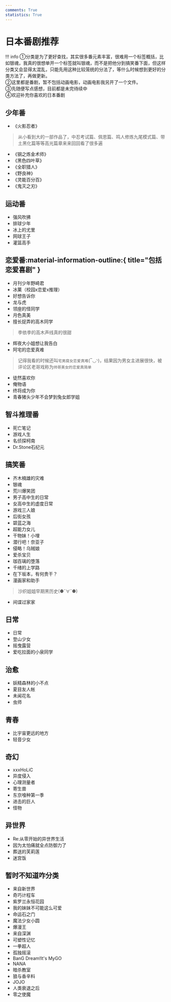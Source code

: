 ```yaml
---
comments: True
statistics: True
---
```


# 日本番剧推荐
!!! info 
    ①分类是为了更好查找，其实很多番元素丰富，很难用一个标签概括，比如银魂，我真的很想单开一个标签就叫银魂，而不是把他分到搞笑番下面，但这样分类又会显得太混乱，只能先用这种比较笼统的分法了，等什么时候想到更好的分类方法了，再做更新。<br>
    ②这里都是番剧，暂不包括动画电影，动画电影我另开了一个文件。<br>
    ③先随便写点感想，目前都是未完待续中<br>
    ④欢迎补充你喜欢的日本番剧<br>

## 少年番
+ 《火影忍者》
>从小看到大的一部作品了，中忍考试篇、佩恩篇、鸣人修炼九尾模式篇、带土黑化篇等等高光篇章来来回回看了很多遍
+ 《钢之炼金术师》
+ 《黑色四叶草》
+ 《全职猎人》
+ 《野良神》
+ 《灵能百分百》
+ 《鬼灭之刃》


## 运动番
+ 强风吹拂
+ 排球少年
+ 冰上的尤里
+ 网球王子
+ 灌篮高手

## 恋爱番:material-information-outline:{ title="包括恋爱喜剧" }
+ 月刊少年野崎君
+ 冰菓（校园x恋爱x推理）
+ 好想告诉你
+ 龙与虎
+ 领座的怪同学
+ 月色真美
+ 擅长捉弄的高木同学
>李依李的高木声线真的很甜
+ 辉夜大小姐想让我告白
+ 阿宅的恋爱真难
>记得我看的时候还叫`宅男腐女恋爱真难`(‾◡◝)，结果因为男女主进展很快，被评论区老哥戏称为`帅哥美女的恋爱真简单`
+ 徒然喜欢你
+ 俺物语
+ 终将成为你
+ 青春猪头少年不会梦到兔女郎学姐

## 智斗推理番
+ 死亡笔记
+ 游戏人生
+ 名侦探柯南
+ Dr.Stone石纪元

## 搞笑番

+ 齐木楠雄的灾难
+ 银魂
+ 荒川爆笑团
+ 男子高中生的日常
+ 女高中生的虚度日常
+ 游戏三人娘
+ 后街女孩
+ 碧蓝之海
+ 超能力女儿
+ 干物妹！小埋
+ 潜行吧！奈亚子
+ 侵略！乌贼娘
+ 爱杀宝贝
+ 珈百璃的堕落
+ 千绪的上学路
+ 在下坂本，有何贵干？
+ 漫画家和助手
>沙织姐姐早期黑历史(●ˇ∀ˇ●)
+ 间谍过家家 

## 日常
+ 日常
+ 登山少女
+ 摇曳露营
+ 爱吃拉面的小泉同学
## 治愈
+ 妖精森林的小不点
+ 夏目友人帐
+ 未闻花名
+ 虫师

## 青春
+ 比宇宙更远的地方
+ 轻音少女

## 奇幻
+ xxxHoLiC
+ 异度侵入
+ 心理测量者
+ 寄生兽
+ 东京喰种第一季
+ 进击的巨人
+ 怪物

## 异世界
+ Re:从零开始的异世界生活
+ 因为太怕痛就全点防御力了
+ 葬送的芙莉莲
+ 迷宫饭
## 暂时不知道咋分类
+ 来自新世界
+ 奇巧计程车
+ 紫罗兰永恒花园
+ 我的妹妹不可能这么可爱
+ 命运石之门
+ 魔法少女小圆
+ 爆漫王
+ 来自深渊
+ 可塑性记忆
+ 一拳超人
+ 孤独摇滚
+ BanG Dream!It's MyGO
+ NANA
+ 暗杀教室  
+ 狼与香辛料
+ JOJO
+ 人类衰退之后
+ 零之使魔
  




